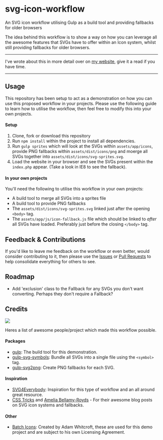 # svg-icon-workflow
An SVG icon workflow utilising Gulp as a build tool and providing fallbacks for older browsers

The idea behind this workflow is to show a way on how you can leverage all the awesome features that SVGs have to offer within an Icon system, whilst still providing fallbacks for older browsers.

---

I've wrote about this in more detail over on [my website](http://lukewhitehouse.co.uk/blog/svg-icon-workflow/), give it a read if you have time.

---

## Usage

This repository has been setup to act as a demonstration on how you can use this proposed workflow in your projects. Please use the following guide to learn how to utilise the workflow, then feel free to modify this into your own projects.

#### Setup

1. Clone, fork or download this repository
2. Run `npm install` within the project to install all dependencies.
3. Run `gulp sprites` which will look at the SVGs within `assets/app/icons`, provide PNG fallbacks within `assets/dist/icons/png` and moerge all SVGs together into `assets/dist/icons/svg-sprites.svg`.
4. Load the website in your browser and see the SVGs present within the `index.php` appear. (Take a look in IE8 to see the fallback).

#### In your own projects

You'll need the following to utilise this workflow in your own projects:

- A build tool to merge all SVGs into a sprites file
- A build tool to provide PNG fallbacks
- The `assets/dist/icons/svg-sprites.svg` linked just after the opening `<body>` tag.
- The `assets/app/js/icon-fallback.js` file which should be linked to *after* all SVGs have loaded. Preferably just before the closing `</body>` tag.

## Feedback & Contributions

If you'd like to leave me feedback on the workflow or even better, would consider contributing to it, then please use the [Issues](https://github.com/lukewhitehouse/svg-icon-workflow/issues) or [Pull Requests](https://github.com/lukewhitehouse/svg-icon-workflow/pulls) to help consolidate everything for others to see.

## Roadmap

- Add 'exclusion' class to the Fallback for any SVGs you don't want converting. Perhaps they don't require a Fallback?

## Credits

![](http://media.giphy.com/media/y8fXirTJjj6E0/giphy.gif)

Heres a list of awesome people/project which made this workflow possible.

#### Packages
- [gulp](https://github.com/gulpjs/gulp): The build tool for this demonstration.
- [gulp-svg-symbols](https://github.com/Hiswe/gulp-svg-symbols): Bundle all SVGs into a single file using the `<symbol>` tag.
- [gulp-svg2png](https://github.com/akoenig/gulp-svg2png): Create PNG fallbacks for each SVG.

#### Inspiration
- [SVG4Everybody](https://github.com/jonathantneal/svg4everybody): Inspiration for this type of workflow and an all around great resource.
- [CSS Tricks](https://css-tricks.com/svg-sprites-use-better-icon-fonts/) and [Amelia Bellamy-Royds](https://css-tricks.com/a-complete-guide-to-svg-fallbacks/) - For their awesome blog posts on SVG icon systems and fallbacks.

#### Other
- [Batch Icons](http://adamwhitcroft.com/batch/): Created by Adam Whitcroft, these are used for this demo project and are subject to his own Licensing Agreement.
